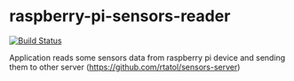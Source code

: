 # raspberry-pi-sensors-reader

[![Build Status](https://travis-ci.org/rtatol/raspberry-pi-sensors-reader.svg?branch=master)](https://travis-ci.org/rtatol/raspberry-pi-sensors-reader)

Application reads some sensors data from raspberry pi device and sending them to other server (https://github.com/rtatol/sensors-server)